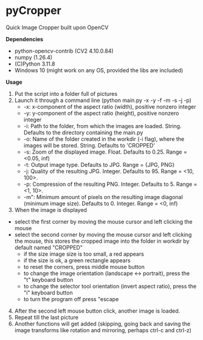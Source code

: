 # pyCropper
Quick Image Cropper built upon OpenCV

**Dependencies**
- python-opencv-contrib (CV2 4.10.0.84)
- numpy (1.26.4)
- (C)Python 3.11.8
- Windows 10 (might work on any OS, provided the libs are included)

**Usage**
1) Put the script into a folder full of pictures
2) Launch it through a command line (python main.py -x -y -f -m -s -j -p)
   - -x: x-component of the aspect ratio (width), positive nonzero integer
   - -y: y-component of the aspect ratio (height), positive nonzero integer
   - -i: Path to the folder, from which the images are loaded. String. Defaults to the directory containing the main.py
   - -o: Name of the folder created in the workdir (-i flag), where the images will be stored. String. Defaults to 'CROPPED'
   - -s: Zoom of the displayed image. Float. Defaults to 0.25. Range = <0.05, inf)
   - -t: Output image type. Defaults to JPG. Range = {JPG, PNG}
   - -j: Quality of the resulting JPG. Integer. Defaults to 95. Range = <10, 100>.
   - -p: Compression of the resulting PNG. Integer. Defaults to 5. Range = <1, 10>.
   - -m": Minimum amount of pixels on the resulting image diagonal (minimum image size). Defaults to 0. Integer. Range = <0, inf)
3) When the image is displayed
  - select the first corner by moving the mouse cursor and left clicking the mouse
  - select the second corner by moving the mouse cursor and left clicking the mouse, this stores the cropped image into the folder in workdir by default named "CROPPED"
      - if the size image size is too small, a red appears
      - if the size is ok, a green rectangle appears
    - to reset the corners, press middle mouse button
    - to change the image orientation (landscape <-> portrait), press the "t" keyboard button
    - to change the selector tool orientation (invert aspect ratio), press the "i" keyboard button
    - to turn the program off press "escape
4) After the second left mouse button click, another image is loaded.
5) Repeat till the last picture
6) Another functions will get added (skipping, going back and saving the image transforms like rotation and mirroring, perhaps ctrl-c and ctrl-z)
   
